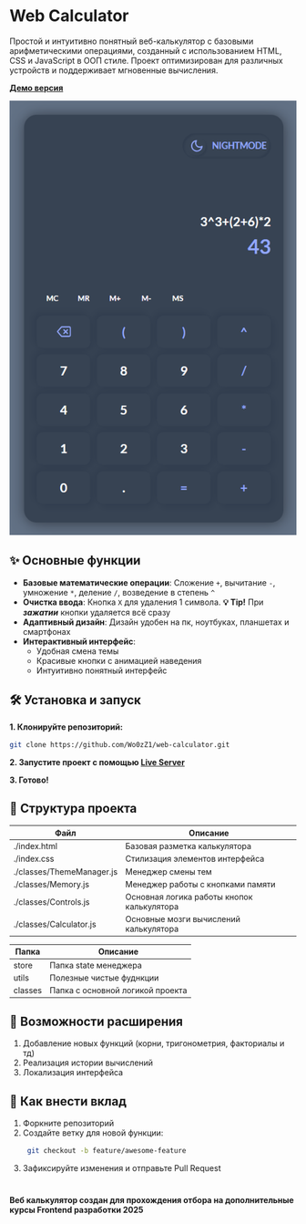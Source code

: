 # Web Calculator

Простой и интуитивно понятный веб-калькулятор с базовыми арифметическими операциями, созданный с использованием HTML, CSS и JavaScript в ООП стиле. Проект оптимизирован для различных устройств и поддерживает мгновенные вычисления.

**[Демо версия](https://webcalculator-tan.vercel.app/)**

![Calculator Preview](https://github.com/Wo0zZ1/web-calculator/blob/main/assets/%D0%94%D0%B5%D0%BC%D0%BE%201.png)

## ✨ Основные функции

- **Базовые математические операции**: Сложение `+`, вычитание `-`, умножение `*`, деление `/`, возведение в степень `^`
- **Очистка ввода**: Кнопка `X` для удаления 1 символа. **💡 Tip!** При _**зажатии**_ кнопки удаляется всё сразу
- **Адаптивный дизайн**: Дизайн удобен на пк, ноутбуках, планшетах и смартфонах
- **Интерактивный интерфейс**:
  - Удобная смена темы
  - Красивые кнопки с анимацией наведения
  - Интуитивно понятный интерфейс

## 🛠️ Установка и запуск

**1. Клонируйте репозиторий:**

```bash
git clone https://github.com/Wo0zZ1/web-calculator.git
```

**2. Запустите проект с помощью [Live Server](https://marketplace.visualstudio.com/items?itemName=ritwickdey.LiveServer)**

**3. Готово!**

## 🧩 Структура проекта

| Файл                      | Описание                                   |
| ------------------------- | ------------------------------------------ |
| ./index.html              | Базовая разметка калькулятора              |
| ./index.css               | Стилизация элементов интерфейса            |
| ./classes/ThemeManager.js | Менеджер смены тем                         |
| ./classes/Memory.js       | Менеджер работы с кнопками памяти          |
| ./classes/Controls.js     | Основная логика работы кнопок калькулятора |
| ./classes/Calculator.js   | Основные мозги вычислений калькулятора     |

| Папка   | Описание                         |
| ------- | -------------------------------- |
| store   | Папка state менеджера            |
| utils   | Полезные чистые фуднкции         |
| classes | Папка с основной логикой проекта |

## 🌟 Возможности расширения

1. Добавление новых функций (корни, тригонометрия, факториалы и тд)
2. Реализация истории вычислений
3. Локализация интерфейса

## 🤝 Как внести вклад

1. Форкните репозиторий
2. Создайте ветку для новой функции:
   ```bash
    git checkout -b feature/awesome-feature
   ```
3. Зафиксируйте изменения и отправьте Pull Request

#

**Веб калькулятор создан для прохождения отбора на дополнительные курсы Frontend разработки 2025**
